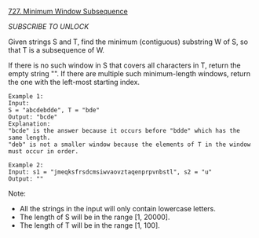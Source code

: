 [727. Minimum Window Subsequence](https://leetcode.com/problems/minimum-window-subsequence/)

*SUBSCRIBE TO UNLOCK*

Given strings S and T, find the minimum (contiguous) substring W of S, so that T is a subsequence of W.

If there is no such window in S that covers all characters in T, return the empty string "". If there are multiple such minimum-length windows, return the one with the left-most starting index.

```
Example 1:
Input: 
S = "abcdebdde", T = "bde"
Output: "bcde"
Explanation: 
"bcde" is the answer because it occurs before "bdde" which has the same length.
"deb" is not a smaller window because the elements of T in the window must occur in order.

Example 2:
Input: s1 = "jmeqksfrsdcmsiwvaovztaqenprpvnbstl", s2 = "u"
Output: ""
```

Note:

- All the strings in the input will only contain lowercase letters.
- The length of S will be in the range [1, 20000].
- The length of T will be in the range [1, 100].
